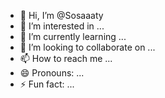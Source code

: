 - 👋 Hi, I’m @Sosaaaty
- 👀 I’m interested in ...
- 🌱 I’m currently learning ...
- 💞️ I’m looking to collaborate on ...
- 📫 How to reach me ...
- 😄 Pronouns: ...
- ⚡ Fun fact: ...

<!---
Sosaaaty/Sosaaaty is a ✨ special ✨ repository because its `README.md` (this file) appears on your GitHub profile.
You can click the Preview link to take a look at your changes.
--->
